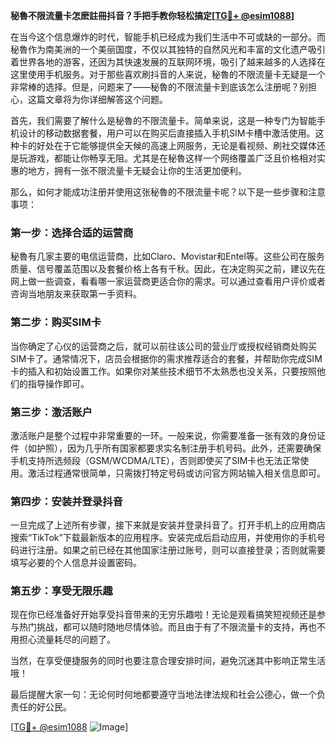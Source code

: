 **秘魯不限流量卡怎麽註冊抖音？手把手教你轻松搞定[[TG💪+ @esim1088](https://t.me/s/esim1088)]**

在当今这个信息爆炸的时代，智能手机已经成为我们生活中不可或缺的一部分。而秘魯作为南美洲的一个美丽国度，不仅以其独特的自然风光和丰富的文化遗产吸引着世界各地的游客，还因为其快速发展的互联网环境，吸引了越来越多的人选择在这里使用手机服务。对于那些喜欢刷抖音的人来说，秘魯的不限流量卡无疑是一个非常棒的选择。但是，问题来了——秘魯的不限流量卡到底该怎么注册呢？别担心，这篇文章将为你详细解答这个问题。

首先，我们需要了解什么是秘魯的不限流量卡。简单来说，这是一种专门为智能手机设计的移动数据套餐，用户可以在购买后直接插入手机SIM卡槽中激活使用。这种卡的好处在于它能够提供全天候的高速上网服务，无论是看视频、刷社交媒体还是玩游戏，都能让你畅享无阻。尤其是在秘魯这样一个网络覆盖广泛且价格相对实惠的地方，拥有一张不限流量卡无疑会让你的生活更加便利。

那么，如何才能成功注册并使用这张秘魯的不限流量卡呢？以下是一些步骤和注意事项：

### 第一步：选择合适的运营商

秘魯有几家主要的电信运营商，比如Claro、Movistar和Entel等。这些公司在服务质量、信号覆盖范围以及套餐价格上各有千秋。因此，在决定购买之前，建议先在网上做一些调查，看看哪一家运营商更适合你的需求。可以通过查看用户评价或者咨询当地朋友来获取第一手资料。

### 第二步：购买SIM卡

当你确定了心仪的运营商之后，就可以前往该公司的营业厅或授权经销商处购买SIM卡了。通常情况下，店员会根据你的需求推荐适合的套餐，并帮助你完成SIM卡的插入和初始设置工作。如果你对某些技术细节不太熟悉也没关系，只要按照他们的指导操作即可。

### 第三步：激活账户

激活账户是整个过程中非常重要的一环。一般来说，你需要准备一张有效的身份证件（如护照），因为几乎所有国家都要求实名制注册手机号码。此外，还需要确保手机支持所选频段（GSM/WCDMA/LTE），否则即使买了SIM卡也无法正常使用。激活过程通常很简单，只需拨打特定号码或访问官方网站输入相关信息即可。

### 第四步：安装并登录抖音

一旦完成了上述所有步骤，接下来就是安装并登录抖音了。打开手机上的应用商店搜索“TikTok”下载最新版本的应用程序。安装完成后启动应用，并使用你的手机号码进行注册。如果之前已经在其他国家注册过账号，则可以直接登录；否则就需要填写必要的个人信息并设置密码。

### 第五步：享受无限乐趣

现在你已经准备好开始享受抖音带来的无穷乐趣啦！无论是观看搞笑短视频还是参与热门挑战，都可以随时随地尽情体验。而且由于有了不限流量卡的支持，再也不用担心流量耗尽的问题了。

当然，在享受便捷服务的同时也要注意合理安排时间，避免沉迷其中影响正常生活哦！

最后提醒大家一句：无论何时何地都要遵守当地法律法规和社会公德心，做一个负责任的好公民。

[[TG💪+ @esim1088](https://t.me/s/esim1088) ![Image](https://i.postimg.cc/4NQfJmqS/Snipaste-2025-05-13-00-14-12.png)]